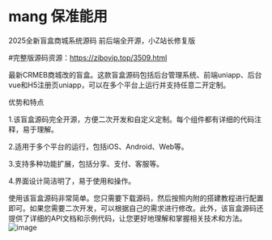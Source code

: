 # mang 保准能用
2025全新盲盒商城系统源码 前后端全开源，小Z站长修复版

#完整版源码资源：https://zibovip.top/3509.html

最新CRMEB商城改的盲盒。这款盲盒源码包括后台管理系统、前端uniapp、后台vue和H5注册页uniapp，可以在多个平台上运行并支持任意二开定制。

优势和特点

1.该盲盒源码完全开源，方便二次开发和自定义定制。每个组件都有详细的代码注释，易于理解。

2.适用于多个平台的运行，包括iOS、Android、Web等。

3.支持多种功能扩展，包括分享、支付、客服等。

4.界面设计简洁明了，易于使用和操作。

使用该盲盒源码非常简单。您只需要下载源码，然后按照内附的搭建教程进行配置即可。如果您需要二次开发，可以根据自己的需求进行修改。此外，该盲盒源码还提供了详细的API文档和示例代码，让您更好地理解和掌握相关技术和方法。
![image](https://github.com/user-attachments/assets/40ef90c6-3c78-4284-814d-f2cab1086cbf)
